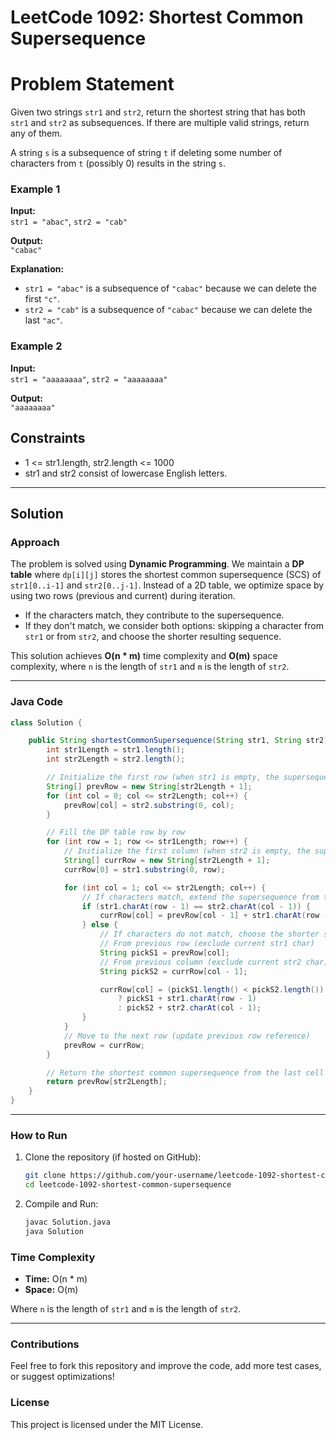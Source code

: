 # LeetCode 1092: Shortest Common Supersequence

# Problem Statement
Given two strings `str1` and `str2`, return the shortest string that has both `str1` and `str2` as subsequences. If there are multiple valid strings, return any of them.

A string `s` is a subsequence of string `t` if deleting some number of characters from `t` (possibly 0) results in the string `s`.

### Example 1
**Input:**  
`str1 = "abac"`, `str2 = "cab"`  

**Output:**  
`"cabac"`  

**Explanation:**  
- `str1 = "abac"` is a subsequence of `"cabac"` because we can delete the first `"c"`.
- `str2 = "cab"` is a subsequence of `"cabac"` because we can delete the last `"ac"`.

### Example 2
**Input:**  
`str1 = "aaaaaaaa"`, `str2 = "aaaaaaaa"`  

**Output:**  
`"aaaaaaaa"`  

## Constraints
- 1 <= str1.length, str2.length <= 1000
- str1 and str2 consist of lowercase English letters.

---

## Solution

### Approach
The problem is solved using **Dynamic Programming**. We maintain a **DP table** where `dp[i][j]` stores the shortest common supersequence (SCS) of `str1[0..i-1]` and `str2[0..j-1]`. Instead of a 2D table, we optimize space by using two rows (previous and current) during iteration.

- If the characters match, they contribute to the supersequence.
- If they don't match, we consider both options: skipping a character from `str1` or from `str2`, and choose the shorter resulting sequence.

This solution achieves **O(n * m)** time complexity and **O(m)** space complexity, where `n` is the length of `str1` and `m` is the length of `str2`.

---

### Java Code

```java
class Solution {

    public String shortestCommonSupersequence(String str1, String str2) {
        int str1Length = str1.length();
        int str2Length = str2.length();

        // Initialize the first row (when str1 is empty, the supersequence is str2's prefix)
        String[] prevRow = new String[str2Length + 1];
        for (int col = 0; col <= str2Length; col++) {
            prevRow[col] = str2.substring(0, col);
        }

        // Fill the DP table row by row
        for (int row = 1; row <= str1Length; row++) {
            // Initialize the first column (when str2 is empty, the supersequence is str1's prefix)
            String[] currRow = new String[str2Length + 1];
            currRow[0] = str1.substring(0, row);

            for (int col = 1; col <= str2Length; col++) {
                // If characters match, extend the supersequence from the diagonal value
                if (str1.charAt(row - 1) == str2.charAt(col - 1)) {
                    currRow[col] = prevRow[col - 1] + str1.charAt(row - 1);
                } else {
                    // If characters do not match, choose the shorter supersequence
                    // From previous row (exclude current str1 char)
                    String pickS1 = prevRow[col];
                    // From previous column (exclude current str2 char)
                    String pickS2 = currRow[col - 1];

                    currRow[col] = (pickS1.length() < pickS2.length())
                        ? pickS1 + str1.charAt(row - 1)
                        : pickS2 + str2.charAt(col - 1);
                }
            }
            // Move to the next row (update previous row reference)
            prevRow = currRow;
        }

        // Return the shortest common supersequence from the last cell
        return prevRow[str2Length];
    }
}
```

---

### How to Run

1. Clone the repository (if hosted on GitHub):
    ```sh
    git clone https://github.com/your-username/leetcode-1092-shortest-common-supersequence.git
    cd leetcode-1092-shortest-common-supersequence
    ```

2. Compile and Run:
    ```sh
    javac Solution.java
    java Solution
    ```

### Time Complexity
- **Time:** O(n * m)  
- **Space:** O(m)

Where `n` is the length of `str1` and `m` is the length of `str2`.

---

### Contributions
Feel free to fork this repository and improve the code, add more test cases, or suggest optimizations!

### License
This project is licensed under the MIT License.
